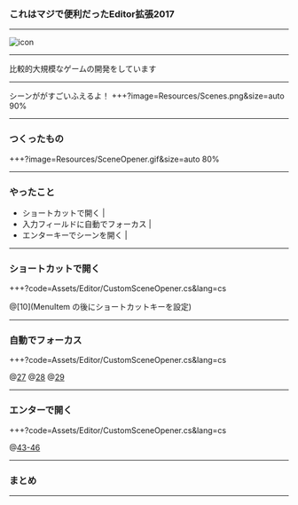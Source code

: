 ### これはマジで便利だったEditor拡張2017
---

![icon](https://github.com/K-U-.png)


---

比較的大規模なゲームの開発をしています

---

シーンががすごいふえるよ！
+++?image=Resources/Scenes.png&size=auto 90%


---

### つくったもの
+++?image=Resources/SceneOpener.gif&size=auto 80%

---

### やったこと

- ショートカットで開く |
- 入力フィールドに自動でフォーカス |
- エンターキーでシーンを開く |

---

### ショートカットで開く

+++?code=Assets/Editor/CustomSceneOpener.cs&lang=cs

@[10](MenuItem の後にショートカットキーを設定)

---

### 自動でフォーカス

+++?code=Assets/Editor/CustomSceneOpener.cs&lang=cs

@[27](GUIに名前をつける)
@[28](GUIを生成する)
@[29](名前を指定してフォーカスする)

---

### エンターで開く

+++?code=Assets/Editor/CustomSceneOpener.cs&lang=cs

@[43-46](キー入力を見てひらく)

---

### まとめ


---
